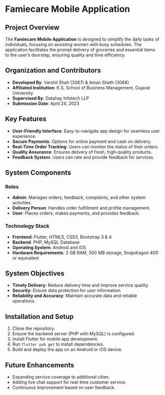 # Famiecare Mobile Application

## Project Overview
The **Famiecare Mobile Application** is designed to simplify the daily tasks of individuals, focusing on assisting women with busy schedules. The application facilitates the prompt delivery of groceries and essential items to the user’s doorstep, ensuring quality and time efficiency.

## Organization and Contributors
- **Developed By**: Varshil Shah (3067) & Aman Sheth (3068)
- **Affiliated Institution**: K.S. School of Business Management, Gujarat University
- **Supervised By**: Datahay Infotech LLP
- **Submission Date**: April 24, 2023

## Key Features
- **User-Friendly Interface**: Easy-to-navigate app design for seamless user experience.
- **Secure Payments**: Options for online payment and cash on delivery.
- **Real-Time Order Tracking**: Users can monitor the status of their orders.
- **Quality Assurance**: Ensures delivery of fresh, high-quality products.
- **Feedback System**: Users can rate and provide feedback for services.

## System Components
### Roles
- **Admin**: Manages orders, feedback, complaints, and other system activities.
- **Delivery Person**: Handles order fulfillment and profile management.
- **User**: Places orders, makes payments, and provides feedback.

### Technology Stack
- **Frontend**: Flutter, HTML5, CSS3, Bootstrap 3 & 4
- **Backend**: PHP, MySQL Database
- **Operating System**: Android and iOS
- **Hardware Requirements**: 2 GB RAM, 500 MB storage, Snapdragon 400 or equivalent

## System Objectives
- **Timely Delivery**: Reduce delivery time and improve service quality.
- **Security**: Ensure data protection for user information.
- **Reliability and Accuracy**: Maintain accurate data and reliable operations.

## Installation and Setup
1. Clone the repository.
2. Ensure the backend server (PHP with MySQL) is configured.
3. Install Flutter for mobile app development.
4. Run `flutter pub get` to install dependencies.
5. Build and deploy the app on an Android or iOS device.

## Future Enhancements
- Expanding service coverage to additional cities.
- Adding live chat support for real-time customer service.
- Continuous improvement based on user feedback.
